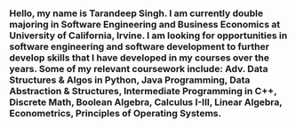 ### Hello, my name is Tarandeep Singh. I am currently double majoring in Software Engineering and Business Economics at University of California, Irvine. I am looking for opportunities in software engineering and software development to further develop skills that I have developed in my courses over the years. Some of my relevant coursework include: Adv. Data Structures & Algos in Python,  Java Programming, Data Abstraction & Structures, Intermediate Programming in C++, Discrete Math, Boolean Algebra, Calculus I-III, Linear Algebra, Econometrics, Principles of Operating Systems.
